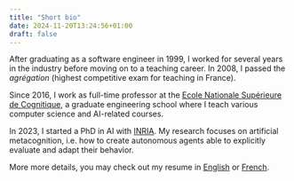 ```yaml
---
title: "Short bio"
date: 2024-11-20T13:24:56+01:00
draft: false
---
```


After graduating as a software engineer in 1999, I worked for several years in the industry before moving on to a teaching career. In 2008, I passed the *agrégation* (highest competitive exam for teaching in France).

Since 2016, I work as full-time professor at the [Ecole Nationale Supérieure de Cognitique](https://ensc.bordeaux-inp.fr/), a graduate engineering school where I teach various computer science and AI-related courses.

In 2023, I started a PhD in AI with [INRIA](https://www.inria.fr). My research focuses on artificial metacognition, i.e. how to create autonomous agents able to explicitly evaluate and adapt their behavior.

More more details, you may check out my resume in [English](/BaptistePesquet_Resume.pdf) or [French](/CV_BaptistePesquet.pdf).
